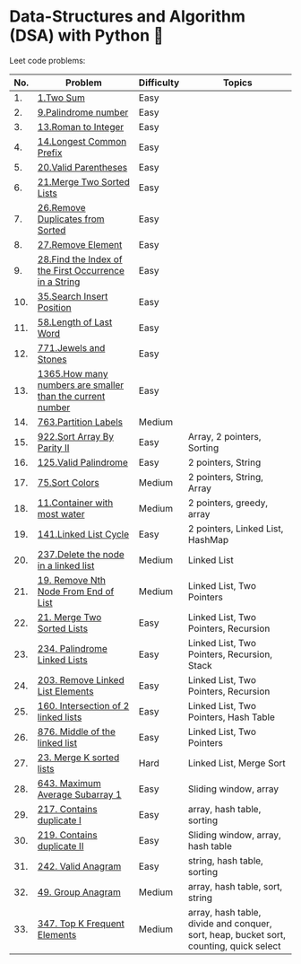 # Data-Structures and Algorithm (DSA) with Python 🐍

Leet code problems:

| No. | Problem                                                                                                                                                                                               | Difficulty | Topics                                                                                 |
| --- | ----------------------------------------------------------------------------------------------------------------------------------------------------------------------------------------------------- | ---------- | -------------------------------------------------------------------------------------- |
| 1.  | [1.Two Sum](https://github.com/AnushaDeviR/dsaWithPython/blob/main/leetcode-data-structures/data-structures-1/twoSum.py)                                                                              | Easy       |
| 2.  | [9.Palindrome number](https://github.com/AnushaDeviR/dsaWithPython/blob/main/leetcode-data-structures/data-structures-1/palindromeNumber.py)                                                          | Easy       |
| 3.  | [13.Roman to Integer](https://github.com/AnushaDeviR/dsaWithPython/blob/main/leetcode-data-structures/data-structures-1/romanToInteger.py)                                                            | Easy       |
| 4.  | [14.Longest Common Prefix](https://github.com/AnushaDeviR/dsaWithPython/blob/main/leetcode-data-structures/data-structures-1/longestCommonPrefix.py)                                                  | Easy       |
| 5.  | [20.Valid Parentheses](https://github.com/AnushaDeviR/dsaWithPython/blob/main/leetcode-data-structures/data-structures-1/validParentheses.py)                                                         | Easy       |
| 6.  | [21.Merge Two Sorted Lists](https://github.com/AnushaDeviR/dsaWithPython/blob/main/leetcode-data-structures/data-structures-1/mergeTwoSortedLists.py)                                                 | Easy       |
| 7.  | [26.Remove Duplicates from Sorted](https://github.com/AnushaDeviR/dsaWithPython/blob/main/leetcode-data-structures/data-structures-1/removeDuplicatesFromSortedArray.py)                              | Easy       |
| 8.  | [27.Remove Element](https://github.com/AnushaDeviR/dsaWithPython/blob/main/leetcode-data-structures/data-structures-1/removeElement.py)                                                               | Easy       |
| 9.  | [28.Find the Index of the First Occurrence in a String](https://github.com/AnushaDeviR/dsaWithPython/blob/main/leetcode-data-structures/data-structures-1/indexOfFirstOccuranceInString.py)           | Easy       |
| 10. | [35.Search Insert Position](https://github.com/AnushaDeviR/dsaWithPython/blob/main/leetcode-data-structures/data-structures-1/searchInsertPosition.py)                                                | Easy       |
| 11. | [58.Length of Last Word](https://github.com/AnushaDeviR/dsaWithPython/blob/main/leetcode-data-structures/data-structures-1/lengthOfLastWord.py)                                                       | Easy       |
| 12. | [771.Jewels and Stones](https://github.com/AnushaDeviR/dsaWithPython/blob/main/leetcode-data-structures/data-structures-1/jewelsAndStones.py)                                                         | Easy       |
| 13. | [1365.How many numbers are smaller than the current number](https://github.com/AnushaDeviR/dsaWithPython/blob/main/leetcode-data-structures/data-structures-1/smallerNumbersThanCurrent.py)           | Easy       |
| 14. | [763.Partition Labels](https://github.com/AnushaDeviR/dsaWithPython/blob/main/leetcode-data-structures/data-structures-1/partitionLabels.py)                                                          | Medium     |
| 15. | [922.Sort Array By Parity II](https://github.com/AnushaDeviR/dsaWithPython/blob/main/leetcode-data-structures/data-structures-1/sortArrayByParityII.py)                                               | Easy       | Array, 2 pointers, Sorting                                                             |
| 16. | [125.Valid Palindrome](https://github.com/AnushaDeviR/dsaWithPython/blob/main/leetcode-data-structures/data-structures-1/validPalindrome.py)                                                          | Easy       | 2 pointers, String                                                                     |
| 17. | [75.Sort Colors](https://github.com/AnushaDeviR/dsaWithPython/blob/main/leetcode-data-structures/data-structures-1/sortColors.py)                                                                     | Medium     | 2 pointers, String, Array                                                              |
| 18. | [11.Container with most water](https://github.com/AnushaDeviR/dsaWithPython/blob/main/leetcode-data-structures/data-structures-1/containerWithMostWater.py)                                           | Medium     | 2 pointers, greedy, array                                                              |
| 19. | [141.Linked List Cycle](https://github.com/AnushaDeviR/dsaWithPython/blob/main/leetcode-data-structures/data-structures-1/linkedListCycle.py)                                                         | Easy       | 2 pointers, Linked List, HashMap                                                       |
| 20. | [237.Delete the node in a linked list](https://github.com/AnushaDeviR/dsaWithPython/blob/main/leetcode-data-structures/data-structures-1/deleteNodeInALinkedList.py)                                  | Medium     | Linked List                                                                            |
| 21. | [19. Remove Nth Node From End of List](https://github.com/AnushaDeviR/dsaWithPython/blob/main/leetcode-data-structures/data-structures-1/removeNthNodeFromEndofList.py)                               | Medium     | Linked List, Two Pointers                                                              |
| 22. | [21. Merge Two Sorted Lists](https://github.com/AnushaDeviR/dsaWithPython/blob/main/leetcode-data-structures/data-structures-1/merge2SortedLists.py)                                                  | Easy       | Linked List, Two Pointers, Recursion                                                   |
| 23. | [234. Palindrome Linked Lists](https://github.com/AnushaDeviR/dsaWithPython/blob/main/leetcode-data-structures/data-structures-1/palindromeLinkedList.py)                                             | Easy       | Linked List, Two Pointers, Recursion, Stack                                            |
| 24. | [203. Remove Linked List Elements](https://github.com/AnushaDeviR/dsaWithPython/blob/990f9578d63cd54dfc180f17cdb383af94221b75/leetcode-data-structures/data-structures-1/removeLinkedListElements.py) | Easy       | Linked List, Two Pointers, Recursion                                                   |
| 25. | [160. Intersection of 2 linked lists](https://github.com/AnushaDeviR/dsaWithPython/blob/main/leetcode-data-structures/data-structures-1/intersectionOfLinkedList.py)                                  | Easy       | Linked List, Two Pointers, Hash Table                                                  |
| 26. | [876. Middle of the linked list](https://github.com/AnushaDeviR/dsaWithPython/blob/main/leetcode-data-structures/data-structures-1/middleOfLinkedList.py)                                             | Easy       | Linked List, Two Pointers                                                              |
| 27. | [23. Merge K sorted lists](https://github.com/AnushaDeviR/dsaWithPython/blob/main/leetcode-data-structures/data-structures-1/mergeKSortedLists.py)                                                    | Hard       | Linked List, Merge Sort                                                                |
| 28. | [643. Maximum Average Subarray 1](https://github.com/AnushaDeviR/dsaWithPython/blob/b7b21c0b78ba8cddac7898d365c4a78a4bf02c60/leetcode-data-structures/data-structures-1/maxAverageSubarray1.py)       | Easy       | Sliding window, array                                                                  |
| 29. | [217. Contains duplicate I](https://github.com/AnushaDeviR/dsaWithPython/blob/main/leetcode-data-structures/data-structures-1/containsDuplicate.py)                                                   | Easy       | array, hash table, sorting                                                             |
| 30. | [219. Contains duplicate II](https://github.com/AnushaDeviR/dsaWithPython/blob/main/leetcode-data-structures/data-structures-1/containsDuplicate2.py)                                                 | Easy       | Sliding window, array, hash table                                                      |
| 31. | [242. Valid Anagram](https://github.com/AnushaDeviR/dsaWithPython/blob/main/leetcode-data-structures/data-structures-1/validAnagram.py)                                                               | Easy       | string, hash table, sorting                                                            |
| 32. | [49. Group Anagram](https://github.com/AnushaDeviR/dsaWithPython/blob/main/leetcode-data-structures/data-structures-1/groupAnagrams.py)                                                               | Medium     | array, hash table, sort, string                                                        |
| 33. | [347. Top K Frequent Elements](https://github.com/AnushaDeviR/dsaWithPython/blob/main/leetcode-data-structures/data-structures-1/topKFrequentElements.py)                                             | Medium     | array, hash table, divide and conquer, sort, heap, bucket sort, counting, quick select |
